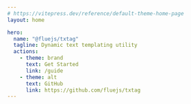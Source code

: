 ```yaml
---
# https://vitepress.dev/reference/default-theme-home-page
layout: home

hero:
  name: "@fluejs/txtag"
  tagline: Dynamic text templating utility
  actions:
    - theme: brand
      text: Get Started
      link: /guide
    - theme: alt
      text: GitHub
      link: https://github.com/fluejs/txtag
---
```


